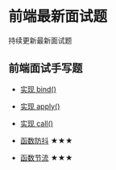 # 前端最新面试题

持续更新最新面试题

## 前端面试手写题

- [实现 bind()](./src/bind.js) 
- [实现 apply()](./src/apply.js) 
- [实现 call()](./src/call.js) 


- [函数防抖](./src/debounce.js) ★★★
- [函数节流](./src/throttle.js) ★★★

